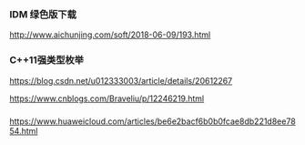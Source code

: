 ### IDM 绿色版下载
http://www.aichunjing.com/soft/2018-06-09/193.html

### C++11强类型枚举
https://blog.csdn.net/u012333003/article/details/20612267

https://www.cnblogs.com/Braveliu/p/12246219.html

###
https://www.huaweicloud.com/articles/be6e2bacf6b0b0fcae8db221d8ee7854.html
